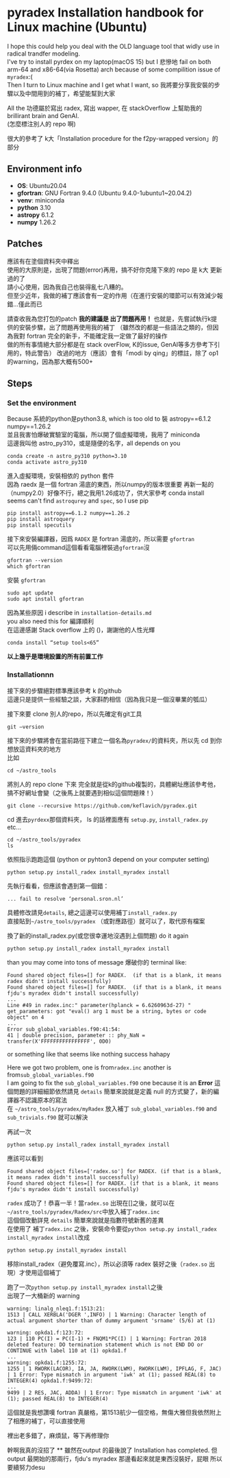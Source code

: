 # pyradex Installation handbook for Linux machine (Ubuntu)
I hope this could help you deal with the OLD language tool that widly use in radical trandfer modeling.  
I've try to install pyrdex on my laptop(macOS 15) but I 悲慘地 fail on both arm-64 and x86-64(via Rosetta) arch because of some compilition issue of `myradex`:(  
Then I turn to Linux machine and I get what I want, so 我將要分享我安裝的步驟以及中間用到的補丁，希望能幫到大家  

All the 功德屬於寫出 radex, 寫出 wapper, 在 stackOverflow 上幫助我的 brillirant brain and GenAI.  
(怎麼標注別人的 repo 啊)

很大的參考了 k大「Installation procedure for the f2py-wrapped version」的部分  

## Environment info
- **OS**: Ubuntu20.04
- **gfortran**: GNU Fortran 9.4.0 (Ubuntu 9.4.0-1ubuntu1~20.04.2)
- **venv**: miniconda
- **python** 3.10
- **astropy** 6.1.2
- **numpy** 1.26.2

## Patches
應該有在塗個資料夾中釋出  
使用的大原則是，出現了問題(error)再用，搞不好你克隆下來的 repo 是 k大 更新過的了  
請小心使用，因為我自己也裝得亂七八糟的。  
但至少近年，我做的補丁應該會有一定的作用（在進行安裝的環節可以有效減少報錯...僅此而已  

請查收我為您打包的patch 
**我的建議是 出了問題再用！** 也就是，先嘗試執行k提供的安裝步驟，出了問題再使用我的補丁
（雖然改的都是一些語法之類的，但因為我對 fortran 完全的新手，不能確定我一定做了最好的操作  
做的所有事情絕大部分都是在 stack overFlow, K的issue, GenAI等多方參考下引用的，特此警告）
改過的地方（應該）會有「modi by qing」的標註，除了 op1的warning，因為那大概有500+

## Steps
### Set the environment
Because 系統的python是python3.8, which is too old to 裝 astropy==6.1.2 numpy==1.26.2  
並且我害怕爆破實驗室的電腦，所以開了個虛擬環境，我用了 miniconda  
這邊我叫他 astro_py310，或是隨便的名字，all depends on you
```
conda create -n astro_py310 python=3.10
conda activate astro_py310
```

進入虛擬環境，安裝相依的 python 套件  
因為 raedx 是一個 fortran 湯底的東西，所以numpy的版本很重要
再新一點的（numpy2.0）好像不行，總之我用1.26成功了，供大家參考
conda install seems can't find `astroqurey` and `spec`, so I use pip
```
pip install astropy==6.1.2 numpy==1.26.2
pip install astroquery
pip install specutils
```

接下來安裝編譯器，因爲 `RADEX` 是 fortran 湯底的，所以需要 `gfortran`  
可以先用倆command這個看看電腦裡裝過`gfortran`沒
```
gfortran --version
which gfortran
```

安裝 `gfortran`
```
sudo apt update
sudo apt install gfortran
```

因為某些原因 i describe in `installation-details.md`  
you also need this for 編譯順利  
在這邊感謝 Stack overflow 上的 ()，謝謝他的人性光輝  
```
conda install “setup tools<65”
```
**以上幾乎是環境設置的所有前置工作**

### Installationnn
接下來的步驟絕對標準應該參考 k 的github  
這邊只是提供一些經驗之談，大家斟酌相信（因為我只是一個沒畢業的瓠瓜） 

接下來要 clone 別人的repo，所以先確定有git工具  
```
git —version
```
接下來的步驟將會在當前路徑下建立一個名為`pyradex/`的資料夾，所以先 cd 到你想放這資料夾的地方  
比如
```
cd ~/astro_tools
```

將別人的 repo clone 下來
完全就是從k的github複製的，具體網址應該參考他，搞不好網址會變（之後馬上就要遇到相似這個問題辣！）
```
git clone --recursive https://github.com/keflavich/pyradex.git
```

cd 進去`pyrdexx`那個資料夾，
ls 的話裡面應有 `setup.py`, `install_radex.py` etc...
```
cd ~/astro_tools/pyradex
ls
```

依照指示跑跑這個 (python or pyhton3 depend on your computer setting) 
```
python setup.py install_radex install_myradex install
```

先執行看看，但應該會遇到第一個錯：
```
... fail to resolve ‘personal.sron.nl’
```
具體修改請見`details`, 總之這邊可以使用補丁`install_radex.py`  
直接貼到`~/astro_tools/pyradex` （或對應路徑）就可以了，取代原有檔案

換了新的install_radex.py(或您很幸運地沒遇到上個問題) do it again 
```
python setup.py install_radex install_myradex install
```

than you may come into tons of message 爆破你的 terminal like:
```
Found shared object files=[] for RADEX.  (if that is a blank, it means radex didn't install successfully)
Found shared object files=[] for RADEX.  (if that is a blank, it means fjdu's myradex didn't install successfully)
...
Line #49 in radex.inc:" parameter(hplanck = 6.6260963d-27) " get_parameters: got "eval() arg 1 must be a string, bytes or code object" on 4
...
Error sub_global_variables.f90:41:54:
41 | double precision, parameter :: phy_NaN = transfer(X'FFFFFFFFFFFFFFFF', 0D0)  
```
or something like that seems like nothing success hahapy  

Here we got two problem, one is from`radex.inc` another is from`sub_global_variables.f90`  
I am going to fix the `sub_global_variables.f90` one because it is an **Error**
這個問題的詳細細節依然請見 `details` 簡單來說就是定義 null 的方式變了，新的編譯器不認識原本的寫法  
在 `~/astro_tools/pyradex/myRadex` 放入補丁 `sub_global_variables.f90` and `sub_trivials.f90` 就可以解決

再試一次
```
python setup.py install_radex install_myradex install
```

應該可以看到
```
Found shared object files=['radex.so'] for RADEX. (if that is a blank, it means radex didn't install successfully)
Found shared object files=[] for RADEX. (if that is a blank, it means fjdu's myradex didn't install successfully)
```
`radex` 成功了！恭喜一半！當`radex.so` 出現在[]之後，就可以在`~/astro_tools/pyradex/Radex/src`中放入補丁`radex.inc`  
這個個改動詳見 `details` 簡單來說就是指數符號新舊的差異  
在使用了 補丁`radex.inc` 之後，安裝命令要從`python setup.py install_radex install_myradex install`改成
```
python setup.py install_myradex install
```
移除install_radex（避免覆寫.inc），所以必須等 radex 裝好之後（`radex.so` 出現）才使用這個補丁

跑了一次`python setup.py install_myradex install`之後  
出現了一大桶新的 warning
```
warning: linalg_nleq1.f:1513:21:
1513 | CALL XERBLA('DGER ',INFO) | 1 Warning: Character length of actual argument shorter than of dummy argument 'srname' (5/6) at (1) 

warning: opkda1.f:123:72:
123 | 110 PC(I) = PC(I-1) + FNQM1*PC(I) | 1 Warning: Fortran 2018 deleted feature: DO termination statement which is not END DO or CONTINUE with label 110 at (1) opkda1.f 
...
warning: opkda1.f:1255:72:
1255 | 1 RWORK(LACOR), IA, JA, RWORK(LWM), RWORK(LWM), IPFLAG, F, JAC) | 1 Error: Type mismatch in argument 'iwk' at (1); passed REAL(8) to INTEGER(4) opkda1.f:9499:72:
...
9499 | 2 RES, JAC, ADDA) | 1 Error: Type mismatch in argument 'iwk' at (1); passed REAL(8) to INTEGER(4) 
```

這個就是我想讚嘆 fortran 真嚴格，第1513航少一個空格，無傷大雅但我依然附上了相應的補丁，可以直接使用

裡出老多錯了，麻煩鼠，等下再修理你

幹啊我真的沒招了 ** 雖然在output 的最後說了 Installation has completed. 但output 最開始的那兩行，fjdu's myradex 那邊看起來就是東西沒裝好，屁眼 所以要續努力desu




